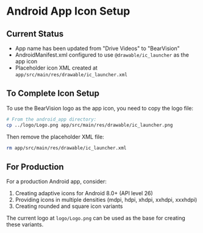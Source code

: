 # Android App Icon Setup

## Current Status
- App name has been updated from "Drive Videos" to "BearVision"
- AndroidManifest.xml configured to use `@drawable/ic_launcher` as the app icon
- Placeholder icon XML created at `app/src/main/res/drawable/ic_launcher.xml`

## To Complete Icon Setup

To use the BearVision logo as the app icon, you need to copy the logo file:

```bash
# From the android_app directory:
cp ../logo/Logo.png app/src/main/res/drawable/ic_launcher.png
```

Then remove the placeholder XML file:
```bash
rm app/src/main/res/drawable/ic_launcher.xml
```

## For Production

For a production Android app, consider:
1. Creating adaptive icons for Android 8.0+ (API level 26)
2. Providing icons in multiple densities (mdpi, hdpi, xhdpi, xxhdpi, xxxhdpi)
3. Creating rounded and square icon variants

The current logo at `logo/Logo.png` can be used as the base for creating these variants.
